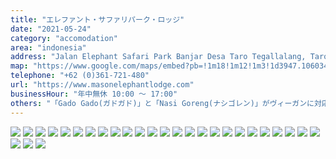 ```yaml
---
title: "エレファント・サファリパーク・ロッジ"
date: "2021-05-24"
category: "accomodation"
area: "indonesia"
address: "Jalan Elephant Safari Park Banjar Desa Taro Tegallalang, Taro, Kec. Tegallalang, Kabupaten Gianyar, Bali Indonesia"
map: "https://www.google.com/maps/embed?pb=!1m18!1m12!1m3!1d3947.106034875744!2d115.28177295034452!3d-8.391230993935226!2m3!1f0!2f0!3f0!3m2!1i1024!2i768!4f13.1!3m3!1m2!1s0x2dd218d1a0ba5a03%3A0x165ad32430c70f14!2sElephant%20Safari%20Park%20Lodge%20Bali!5e0!3m2!1sja!2sau!4v1669464217096!5m2!1sja!2sau"
telephone: "+62 (0)361-721-480"
url: "https://www.masonelephantlodge.com"
businessHour: "年中無休 10:00 〜 17:00"
others: "「Gado Gado(ガドガド)」と「Nasi Goreng(ナシゴレン)」がヴィーガンに対応可。注文時にヴィーガンに変更の旨伝えてください。"
---
```


![](../images/posts/7/1.webp)
![](../images/posts/7/2.webp)
![](../images/posts/7/3.webp)
![](../images/posts/7/4.webp)
![](../images/posts/7/5.webp)
![](../images/posts/7/6.webp)
![](../images/posts/7/7.webp)
![](../images/posts/7/8.webp)
![](../images/posts/7/9.webp)
![](../images/posts/7/10.webp)
![](../images/posts/7/11.webp)
![](../images/posts/7/12.webp)
![](../images/posts/7/13.webp)
![](../images/posts/7/14.webp)
![](../images/posts/7/15.webp)
![](../images/posts/7/16.webp)
![](../images/posts/7/17.webp)
![](../images/posts/7/18.webp)
![](../images/posts/7/19.webp)
![](../images/posts/7/20.webp)
![](../images/posts/7/21.webp)
![](../images/posts/7/22.webp)
![](../images/posts/7/23.webp)
![](../images/posts/7/24.webp)
![](../images/posts/7/25.webp)
![](../images/posts/7/26.webp)
![](../images/posts/7/27.webp)
![](../images/posts/7/28.webp)
